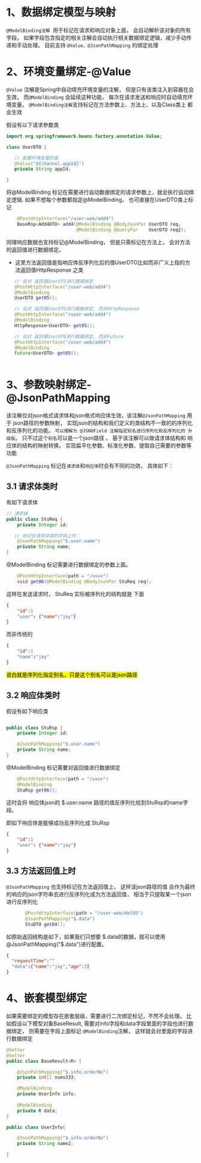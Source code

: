 

# 1、数据绑定模型与映射
`@ModelBinding注解 `用于标记在请求和响应对象上面， 会自动解析该对象的所有字段， 如果字段包含指定的相关注解会自动执行相关数据绑定逻辑，减少手动传递和手动处理。 目前支持 `@Value、@JsonPathMapping` 的绑定处理

# 2、环境变量绑定-@Value
`@Value`  注解是Spring中自动填充环境变量的注解， 但是只有该类注入到容器在会生效， 而`@ModelBinding` 会延续这种功能， 每次在请求发送和响应时自动填充环境变量。  `@ModelBinding注解`支持标记在方法参数上、方法上、以及Class类上 都会生效

假设有以下请求参数类
```java
import org.springframework.beans.factory.annotation.Value;

class UserDTO {

   // 配置环境变量的值
   @Value("${channel.appId}")
   private String appId;

}
```


将@ModelBinding 标记在需要进行自动数据绑定的请求参数上，就会执行自动绑定逻辑.  如果不想每个参数都指定@ModelBinding， 也可直接在UserDTO类上标记
```java
    @PostHttpInterface("/user-web/add4")
    BaseRsp<Add4DTO> add4(@ModelBinding @BodyJsonPar UserDTO req，
    				      @ModelBinding @QueryPar    UserDTO req2);
```

同理响应数据也支持标记@ModelBinding， 但是只需标记在方法上， 会对方法的返回值进行数据绑定。 
- 这里方法返回值是指响应体反序列化后的值UserDTO比如而非广义上指的方法返回值HttpResponse<UserDTO> 之类

```java
   // 会对 返回值UserDTO进行数据绑定
   @PostHttpInterface("/user-web/add4")
   @ModelBinding
   UserDTO get05();

   // 会对 返回值UserDTO进行数据绑定, 而非HttpResponse
   @PostHttpInterface("/user-web/add4")
   @ModelBinding
   HttpResponse<UserDTO> get05();

   // 会对 返回值UserDTO进行数据绑定, 而非Future
   @PostHttpInterface("/user-web/add4")
   @ModelBinding
   Future<UserDTO> get05();
   
```


# 3、参数映射绑定-@JsonPathMapping
该注解仅对json格式请求体和json格式响应体生效，该注解`@JsonPathMapping` 用于 json路径的参数映射， 实现json的结构和我们定义的类结构不一致的的序列化和反序列化的功能。 `可以理解为 @JSNOField 注解指定别名进行序列化和反序列化的 升级版`。  只不过这个`别名`可以是一个json路径 。 基于该注解可以做请求体结构和 响应体的结构的映射转换。 实现扁平化参数、标准化参数、提取自己需要的参数等功能


`@JsonPathMapping` 标记在`请求体`和`响应体`时会有不同的功效， 具体如下：

## 3.1 请求体类时

有如下请求体
```java
// 请求体
public class StuReq {
	private Integer id;

   // 标记在请求体类的字段上时：
	@JsonPathMapping("$.user.name")
    private String name;
}

```

@ModelBinding 标记需要进行数据绑定的参数上面。
```java
    @PostHttpInterface(path = "/xxxx")
    void get06(@ModelBinding @BodyJsonPar StuReq req);
```

这样在发送请求时， StuReq 实际被序列化的结构就是 下面
```json
{
	"id":1
	"user": {"name":"jay"}
}
```
而非传统的
```json
{
	"id":1
	"name":"jay"
}
```

<mark>说白就是序列化指定别名，只是这个别名可以是json路径</mark>

## 3.2 响应体类时

假设有如下响应类

```java

public class StuRsp {
	private Integer id;

	@JsonPathMapping("$.user.name")
    private String name;
}
```

@ModelBinding 标记需要对返回值进行数据绑定
```java
    @PostHttpInterface(path = "/xxxx")
    @ModelBinding 
    StuRsp get06();
```


这时会将 响应体json的 $.user.name 路径的值反序列化给到StuRsp的name字段。

即如下响应体是能够成功反序列化成 StuRsp
```json
{
	"id":1
	"user": {"name":"jay"}
}
```


## 3.3 方法返回值上时
`@JsonPathMapping` 也支持标记在方法返回值上， 这样该json路径的值 会作为最终的响应的json字符串去进行反序列化成为方法返回值， 相当于只提取某一个json进行反序列化


```java
	   @PostHttpInterface(path = "/user-web/del05")
	   @JsonPathMapping("$.data")
	   StuDTO get04();
  ```

如原始返回结构是如下，如果我们只想要 $.data的数据，就可以使用 @JsonPathMapping("$.data")进行配置。
```json
{
  "requestTime":""
  "data":{"name":"jay","age":3}
}
```

# 4、嵌套模型绑定
如果需要绑定的模型存在嵌套层级，需要进行二次绑定标记，不然不会处理。
比如假设以下模型对象BaseResult,  需要对info字段和data字段里面的字段也进行数据绑定， 则需要在字段上面标记 `@ModelBinding`注解， 这样就会对里面的字段进行数据绑定
```java
@Getter
@Setter
public class BaseResult<R> {

    @JsonPathMapping("$.info.orderNo")
    private int[] nums333;

    @ModelBinding
    private UserInfo info;
    
    @ModelBinding
    private R data;
}

public class UserInfo{

	@JsonPathMapping("$.info.orderNo")
    private String name2;

}

```